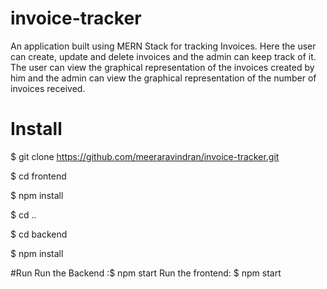 # invoice-tracker
An application built using MERN Stack for tracking Invoices. Here the user can create, update and delete invoices and the admin can keep track of it.
The user can view the graphical representation of the invoices created by him  and the admin can view the graphical representation of the number of invoices received.

# Install
$ git clone https://github.com/meeraravindran/invoice-tracker.git

$ cd frontend 

$ npm install

$ cd ..

$ cd backend

$ npm install

#Run
Run the Backend :$ npm start
Run the frontend: $ npm start
